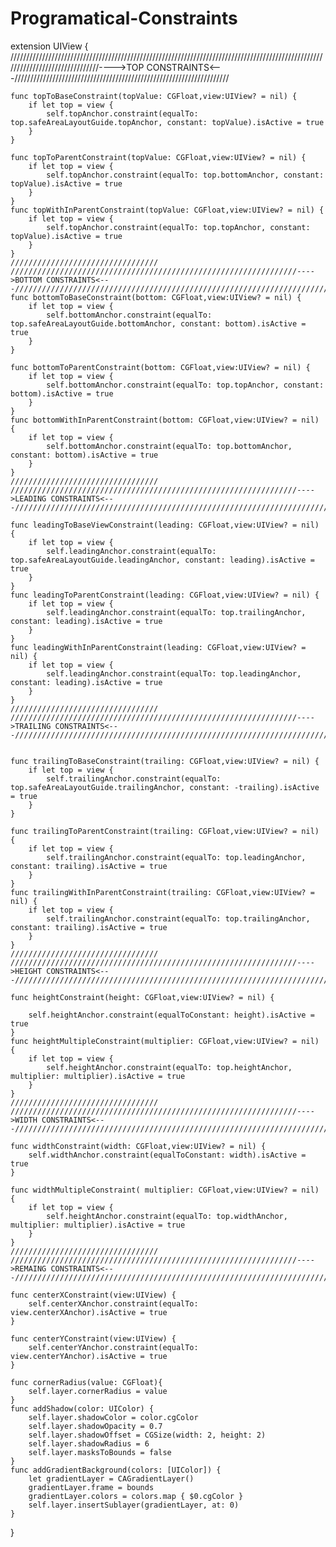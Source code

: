 # Programatical-Constraints
extension UIView {
    ///////////////////////////////////////////////////////////////////////////////////////////////////////////////////////////////---->TOP CONSTRAINTS<---////////////////////////////////////////////////////////////////////
    
    func topToBaseConstraint(topValue: CGFloat,view:UIView? = nil) {
        if let top = view {
            self.topAnchor.constraint(equalTo: top.safeAreaLayoutGuide.topAnchor, constant: topValue).isActive = true
        }
    }
    
    func topToParentConstraint(topValue: CGFloat,view:UIView? = nil) {
        if let top = view {
            self.topAnchor.constraint(equalTo: top.bottomAnchor, constant: topValue).isActive = true
        }
    }
    func topWithInParentConstraint(topValue: CGFloat,view:UIView? = nil) {
        if let top = view {
            self.topAnchor.constraint(equalTo: top.topAnchor, constant: topValue).isActive = true
        }
    }
    ///////////////////////////////// ////////////////////////////////////////////////////////////////---->BOTTOM CONSTRAINTS<---///////////////////////////////////////////////////////////////////////////////////////////////////////////////////////////////////////////////////////////////////////////////////////////////////
    func bottomToBaseConstraint(bottom: CGFloat,view:UIView? = nil) {
        if let top = view {
            self.bottomAnchor.constraint(equalTo: top.safeAreaLayoutGuide.bottomAnchor, constant: bottom).isActive = true
        }
    }
    
    func bottomToParentConstraint(bottom: CGFloat,view:UIView? = nil) {
        if let top = view {
            self.bottomAnchor.constraint(equalTo: top.topAnchor, constant: bottom).isActive = true
        }
    }
    func bottomWithInParentConstraint(bottom: CGFloat,view:UIView? = nil) {
        if let top = view {
            self.bottomAnchor.constraint(equalTo: top.bottomAnchor, constant: bottom).isActive = true
        }
    }
    ///////////////////////////////// ////////////////////////////////////////////////////////////////---->LEADING CONSTRAINTS<---///////////////////////////////////////////////////////////////////////////////////////////////////////////////////////////////////////////////////////////////////////////////////////////////////
    
    func leadingToBaseViewConstraint(leading: CGFloat,view:UIView? = nil) {
        if let top = view {
            self.leadingAnchor.constraint(equalTo: top.safeAreaLayoutGuide.leadingAnchor, constant: leading).isActive = true
        }
    }
    func leadingToParentConstraint(leading: CGFloat,view:UIView? = nil) {
        if let top = view {
            self.leadingAnchor.constraint(equalTo: top.trailingAnchor, constant: leading).isActive = true
        }
    }
    func leadingWithInParentConstraint(leading: CGFloat,view:UIView? = nil) {
        if let top = view {
            self.leadingAnchor.constraint(equalTo: top.leadingAnchor, constant: leading).isActive = true
        }
    }
    ///////////////////////////////// ////////////////////////////////////////////////////////////////---->TRAILING CONSTRAINTS<---///////////////////////////////////////////////////////////////////////////////////////////////////////////////////////////////////////////////////////////////////////////////////////////////////
    
    
    func trailingToBaseConstraint(trailing: CGFloat,view:UIView? = nil) {
        if let top = view {
            self.trailingAnchor.constraint(equalTo: top.safeAreaLayoutGuide.trailingAnchor, constant: -trailing).isActive = true
        }
    }
    
    func trailingToParentConstraint(trailing: CGFloat,view:UIView? = nil) {
        if let top = view {
            self.trailingAnchor.constraint(equalTo: top.leadingAnchor, constant: trailing).isActive = true
        }
    }
    func trailingWithInParentConstraint(trailing: CGFloat,view:UIView? = nil) {
        if let top = view {
            self.trailingAnchor.constraint(equalTo: top.trailingAnchor, constant: trailing).isActive = true
        }
    }
    ///////////////////////////////// ////////////////////////////////////////////////////////////////---->HEIGHT CONSTRAINTS<---///////////////////////////////////////////////////////////////////////////////////////////////////////////////////////////////////////////////////////////////////////////////////////////////////
    
    func heightConstraint(height: CGFloat,view:UIView? = nil) {
        
        self.heightAnchor.constraint(equalToConstant: height).isActive = true
    }
    func heightMultipleConstraint(multiplier: CGFloat,view:UIView? = nil) {
        if let top = view {
            self.heightAnchor.constraint(equalTo: top.heightAnchor, multiplier: multiplier).isActive = true
        }
    }
    ///////////////////////////////// ////////////////////////////////////////////////////////////////---->WIDTH CONSTRAINTS<---///////////////////////////////////////////////////////////////////////////////////////////////////////////////////////////////////////////////////////////////////////////////////////////////////
    
    func widthConstraint(width: CGFloat,view:UIView? = nil) {
        self.widthAnchor.constraint(equalToConstant: width).isActive = true
    }
    
    func widthMultipleConstraint( multiplier: CGFloat,view:UIView? = nil) {
        if let top = view {
            self.heightAnchor.constraint(equalTo: top.widthAnchor, multiplier: multiplier).isActive = true
        }
    }
    ///////////////////////////////// ////////////////////////////////////////////////////////////////---->REMAING CONSTRAINTS<---///////////////////////////////////////////////////////////////////////////////////////////////////////////////////////////////////////////////////////////////////////////////////////////////////
    
    func centerXConstraint(view:UIView) {
        self.centerXAnchor.constraint(equalTo: view.centerXAnchor).isActive = true
    }
    
    func centerYConstraint(view:UIView) {
        self.centerYAnchor.constraint(equalTo: view.centerYAnchor).isActive = true
    }
    
    func cornerRadius(value: CGFloat){
        self.layer.cornerRadius = value
    }
    func addShadow(color: UIColor) {
        self.layer.shadowColor = color.cgColor
        self.layer.shadowOpacity = 0.7
        self.layer.shadowOffset = CGSize(width: 2, height: 2)
        self.layer.shadowRadius = 6
        self.layer.masksToBounds = false
    }
    func addGradientBackground(colors: [UIColor]) {
        let gradientLayer = CAGradientLayer()
        gradientLayer.frame = bounds
        gradientLayer.colors = colors.map { $0.cgColor }
        self.layer.insertSublayer(gradientLayer, at: 0)
    }
}


